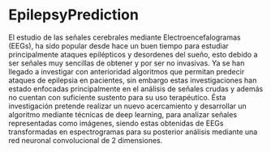 # EpilepsyPrediction

El estudio de las señales cerebrales mediante Electroencefalogramas (EEGs), ha sido popular desde hace un buen tiempo para estudiar principalmente ataques epilépticos y desordenes del sueño, esto debido a ser señales muy sencillas de obtener y por ser no invasivas. Ya se han llegado a investigar con anterioridad algoritmos que permitan predecir ataques de epilepsia en pacientes, sin embargo estas investigaciones han estado enfocadas principalmente en el análisis de señales crudas y además no cuentan con suficiente sustento para su uso terapéutico.
Ésta investigación pretende realizar un nuevo acercamiento y desarrollar un algoritmo mediante técnicas de deep learning, para analizar señales representadas como imágenes, siendo estas obtenidas de EEGs transformadas en espectrogramas para su posterior análisis mediante una red neuronal convolucional de 2 dimensiones. 
